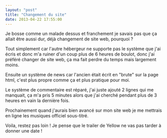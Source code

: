 ```yaml
---
layout: "post"
title: "Changement du site"
date: 2013-04-22 17:55:00
---
```

Je bosse comme un malade dessus et franchement je savais pas que ça allait être aussi dur, déjà changement de site web, pourquoi ?

Tout simplement car l'autre hébergeur ne supporte pas le système que j'ai écris et donc m'a ruiner d'un coup plus de 6 heures de boulot, donc j'ai préféré changer de site web, ça ma fait perdre du temps mais largement moins.

Ensuite un système de news car l'ancien était écrit en "brute" sur la page html, c'est plus propre comme ça et plus pratique pour moi.

Le système de commentaire est réparé, j'ai juste ajouté 2 lignes qui me manquait, ça m'a pris 5 minutes alors que j'ai cherché pendant plus de 3 heures en vain la dernière fois.

Prochainement quand j'aurais bien avancé sur mon site web je me mettrais en ligne les musiques officiel sous-titré.  

Voila, restez pas loin ! Je pense que le trailer de Yellow ne vas pas tarder à donner une date !
